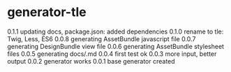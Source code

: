 # generator-tle

0.1.1 updating docs, package.json: added dependencies
0.1.0 rename to tle: Twig, Less, ES6
0.0.8 generating AssetBundle javascript file
0.0.7 generating DesignBundle view file
0.0.6 generating AssetBundle stylesheet files
0.0.5 generating docs/<module>.md
0.0.4 first test ok
0.0.3 more input, better output
0.0.2 generator works
0.0.1 base generator created
